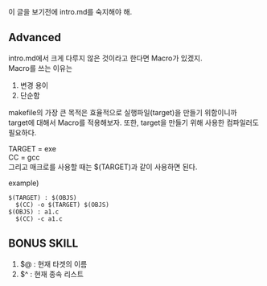 이 글을 보기전에 intro.md를 숙지해야 해.  
## Advanced  

intro.md에서 크게 다루지 않은 것이라고 한다면 Macro가 있겠지.  
Macro를 쓰는 이유는  
1. 변경 용이  
2. 단순함  

makefile의 가장 큰 목적은 효율적으로 실행파일(target)을 만들기 위함이니까  
target에 대해서 Macro를 적용해보자. 또한, target을 만들기 위해 사용한 컴파일러도 필요하다.  

TARGET = exe  
CC = gcc  
그리고 매크로를 사용할 때는 $(TARGET)과 같이 사용하면 된다.  

example)   
```
$(TARGET) : $(OBJS)  
  $(CC) -o $(TARGET) $(OBJS)  
$(OBJS) : a1.c  
  $(CC) -c a1.c
```  

## BONUS SKILL

1. $@ : 현재 타겟의 이름
2. $^ : 현재 종속 리스트

